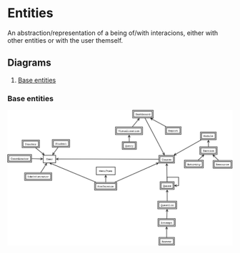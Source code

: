 # Entities #

An abstraction/representation of a being of/with interacions, either with other entities or with the user themself.

## Diagrams

1. [Base entities](#base-entities)

### Base entities

![Base entities](./entity-diagram.png)